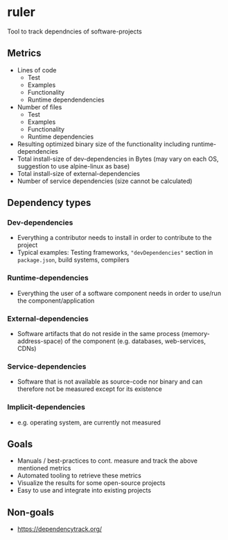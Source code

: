 # ruler
Tool to track dependncies of software-projects

## Metrics 
- Lines of code
  - Test
  - Examples
  - Functionality
  - Runtime dependendencies
- Number of files
  - Test
  - Examples
  - Functionality
  - Runtime dependencies
- Resulting optimized binary size of the functionality including runtime-dependencies
- Total install-size of dev-dependencies in Bytes (may vary on each OS, suggestion to use alpine-linux as base)
- Total install-size of external-dependencies
- Number of service dependencies (size cannot be calculated)

## Dependency types
### Dev-dependencies
- Everything a contributor needs to install in order to contribute to the project
- Typical examples: Testing frameworks, `"devDependencies"` section in `package.json`, build systems, compilers
### Runtime-dependencies
- Everything the user of a software component needs in order to use/run the component/application
### External-dependencies
- Software artifacts that do not reside in the same process (memory-address-space) of the component (e.g. databases, web-services, CDNs)
### Service-dependencies
- Software that is not available as source-code nor binary and can therefore not be measured except for its existence
### Implicit-dependencies
- e.g. operating system, are currently not measured

## Goals
- Manuals / best-practices to cont. measure and track the above mentioned metrics
- Automated tooling to retrieve these metrics
- Visualize the results for some open-source projects
- Easy to use and integrate into existing projects

## Non-goals
- https://dependencytrack.org/


